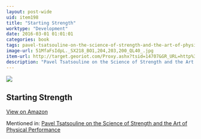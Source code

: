 ```yaml
---
layout: post-wide
uid: item198
title: "Starting Strength"
worktype: "Development"
date: 2016-03-01 01:01:01
categories: book
tags: pavel-tsatsouline-on-the-science-of-strength-and-the-art-of-physical-performance
image-url: 51MfaFsIdpL._SX218_BO1,204,203,200_QL40_.jpg
item-url: http://target.georiot.com/Proxy.ashx?tsid=14707&GR_URL=http%3A%2F%2Fwww.amazon.com%2FStarting-Strength-3rd-Mark-Rippetoe%2Fdp%2F0982522738%2F
description: "Pavel Tsatsouline on the Science of Strength and the Art of Physical Performance"
---
```

<a href="http://target.georiot.com/Proxy.ashx?tsid=14707&GR_URL=http%3A%2F%2Fwww.amazon.com%2FStarting-Strength-3rd-Mark-Rippetoe%2Fdp%2F0982522738%2F" target="blank"><img src="../../../../img/thumbs/51MfaFsIdpL._SX218_BO1,204,203,200_QL40_.jpg" class="prod-img"></a>
<h2>Starting Strength</h2>
<p><a class="btn btn-primary" href="http://target.georiot.com/Proxy.ashx?tsid=14707&GR_URL=http%3A%2F%2Fwww.amazon.com%2FStarting-Strength-3rd-Mark-Rippetoe%2Fdp%2F0982522738%2F" target="blank">View on Amazon</a><p>
<p>Mentioned in: <a href="http://fourhourworkweek.com/2015/01/15/pavel-tsatsouline/" target="blank">Pavel Tsatsouline on the Science of Strength and the Art of Physical Performance</a></p>
